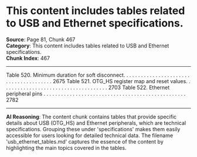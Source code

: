 # This content includes tables related to USB and Ethernet specifications.

**Source**: Page 81, Chunk 467  
**Category**: This content includes tables related to USB and Ethernet specifications.  
**Chunk Index**: 467

---

Table 520. Minimum duration for soft disconnect. . . . . . . . . . . . . . . . . . . . . . . . . . . . . . . . . . . . . . . 2675
Table 521. OTG_HS register map and reset values. . . . . . . . . . . . . . . . . . . . . . . . . . . . . . . . . . . . . 2703
Table 522. Ethernet peripheral pins . . . . . . . . . . . . . . . . . . . . . . . . . . . . . . . . . . . . . . . . . . . . . . . . . 2782

---

**AI Reasoning**: The content chunk contains tables that provide specific details about USB (OTG_HS) and Ethernet peripherals, which are technical specifications. Grouping these under 'specifications' makes them easily accessible for users looking for detailed technical data. The filename 'usb_ethernet_tables.md' captures the essence of the content by highlighting the main topics covered in the tables.
